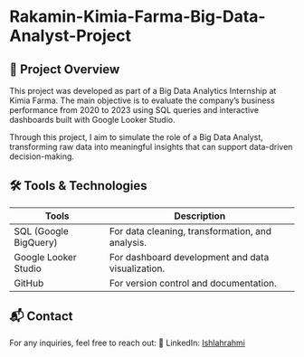 # Rakamin-Kimia-Farma-Big-Data-Analyst-Project
## 📌 Project Overview

This project was developed as part of a Big Data Analytics Internship at Kimia Farma.
The main objective is to evaluate the company’s business performance from 2020 to 2023 using SQL queries and interactive dashboards built with Google Looker Studio.

Through this project, I aim to simulate the role of a Big Data Analyst, transforming raw data into meaningful insights that can support data-driven decision-making.

## 🛠️ Tools & Technologies
|Tools  | Description |
|------------------------|----------------------------|
| SQL (Google BigQuery) | For data cleaning, transformation, and analysis.| 
| Google Looker Studio | For dashboard development and data visualization.|
| GitHub | For version control and documentation.|

## 📬 Contact  
For any inquiries, feel free to reach out:
💼 LinkedIn: [Ishlahrahmi](www.linkedin.com/in/ishlahrahmi-meishrin)
